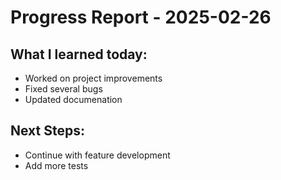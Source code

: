 # Progress Report - 2025-02-26
## What I learned today:
- Worked on project improvements
- Fixed several bugs
- Updated documenation

## Next Steps:
- Continue with feature development
- Add more tests
